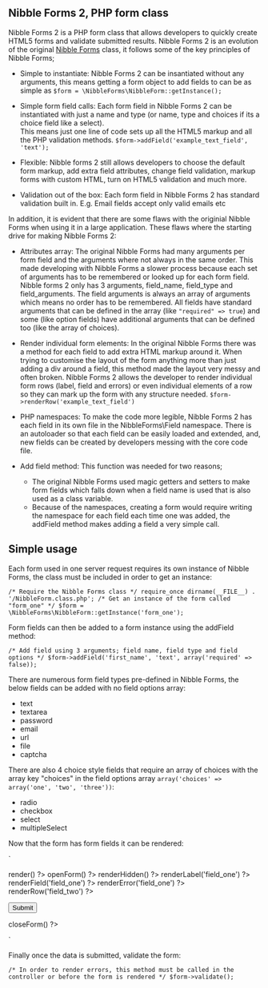 ## Nibble Forms 2, PHP form class

Nibble Forms 2 is a PHP form class that allows developers to quickly create 
HTML5 forms and validate submitted results.  Nibble Forms 2 is an evolution
of the original [Nibble Forms][1] class, it follows some of the key principles
of Nibble Forms;

* Simple to instantiate: Nibble Forms 2 can be insantiated without any 
arguments, this means getting a form object to add fields to can be as simple as
`$form = \NibbleForms\NibbleForm::getInstance();`

* Simple form field calls: Each form field in Nibble Forms 2 can be instantiated
with just a name and type (or name, type and choices if its a choice field like a select).  
This means just one line of code sets up all the HTML5 markup and all the PHP 
validation methods. `$form->addField('example_text_field', 'text');`

* Flexible: Nibble forms 2 still allows developers to choose the default form
markup, add extra field attributes, change field validation, markup forms with
custom HTML, turn on HTML5 validation and much more.

* Validation out of the box:  Each form field in Nibble Forms 2 has standard
validation built in.  E.g. Email fields accept only valid emails etc

In addition, it is evident that there are some flaws with the originial Nibble
Forms when using it in a large application.  These flaws where the starting 
drive for making Nibble Forms 2:

* Attributes array: The original Nibble Forms had many arguments per form field and
the arguments where not always in the same order.  This made developing with
Nibble Forms a slower process because each set of arguments has to be remembered
or looked up for each form field.  Nibble forms 2 only has 3 arguments, field_name,
field_type and field_arguments.  The field arguments is always an array of arguments which
means no order has to be remembered.  All fields have standard arguments that can
be defined in the array (like `"required" => true`) and some (like option fields)
have additional arguments that can be defined too (like the array of choices).

* Render individual form elements:  In the original Nibble Forms there was a 
method for each field to add extra HTML markup around it.  When trying to 
customise the layout of the form anything more than just adding a div around a 
field, this method made the layout very messy and often broken.  Nibble Forms 2 
allows the developer to render individual form rows (label, field and errors)
or even individual elements of a row so they can mark up the form with any
structure needed. `$form->renderRow('example_text_field')`

* PHP namespaces:  To make the code more legible, Nibble Forms 2 has each field
in its own file in the NibbleForms\Field namespace.  There is an autoloader
so that each field can be easily loaded and extended, and, new fields can be 
created by developers messing with the core code file.

* Add field method:  This function was needed for two reasons;
    - The original Nibble Forms used magic getters and setters to make form fields which
falls down when a field name is used that is also used as a class variable.
    - Because of the namespaces, creating a form would require writing the namespace
for each field each time one was added, the addField method makes adding a field
a very simple call.

## Simple usage

Each form used in one server request requires its own instance of Nibble Forms,
the class must be included in order to get an instance:

`
/* Require the Nibble Forms class */
require_once dirname(__FILE__) . '/NibbleForm.class.php';
/* Get an instance of the form called "form_one" */
$form = \NibbleForms\NibbleForm::getInstance('form_one');
`

Form fields can then be added to a form instance using the addField method:

`
/* Add field using 3 arguments; field name, field type and field options */
$form->addField('first_name', 'text', array('required' => false));
`

There are numerous form field types pre-defined in Nibble Forms, the below 
fields can be added with no field options array:

* text
* textarea
* password
* email
* url
* file
* captcha

There are also 4 choice style fields that require an array of choices with
the array key "choices" in the field options array 
`array('choices' => array('one', 'two', 'three'))`:

* radio
* checkbox
* select
* multipleSelect

Now that the form has form fields it can be rendered:

`
<? /* Render whole form */ ?>
<?php echo $form->render() ?>

<? /* Or render form elements individually with elements or whole rows */ ?>
<?php echo $form->openForm() ?>
<?php echo $form->renderHidden() ?>
<?php echo $form->renderLabel('field_one') ?>
<?php echo $form->renderField('field_one') ?>
<?php echo $form->renderError('field_one') ?>
<?php echo $form->renderRow('field_two') ?>
<button type="submit">Submit</button>
<?php echo $form->closeForm() ?>
`

Finally once the data is submitted, validate the form:

`
/* In order to render errors, this method must be called in the controller or before the form is rendered */
$form->validate();
`

[1]: http://nibble-development.com